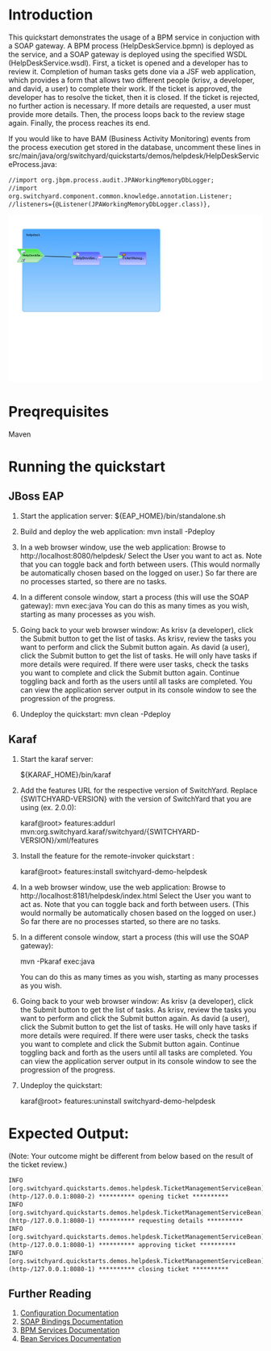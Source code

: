 Introduction
============
This quickstart demonstrates the usage of a BPM service in conjuction with a SOAP gateway.
A BPM process (HelpDeskService.bpmn) is deployed as the service, and a SOAP gateway is deployed using the specified WSDL (HelpDeskService.wsdl).
First, a ticket is opened and a developer has to review it.
Completion of human tasks gets done via a JSF web application, which provides a form that allows two different people (krisv, a developer, and david, a user) to complete their work.
If the ticket is approved, the developer has to resolve the ticket, then it is closed.
If the ticket is rejected, no further action is necessary.
If more details are requested, a user must provide more details. Then, the process loops back to the review stage again.
Finally, the process reaches its end.

If you would like to have BAM (Business Activity Monitoring) events from the process execution get stored in the database, uncomment these lines in
src/main/java/org/switchyard/quickstarts/demos/helpdesk/HelpDeskServiceProcess.java:
```
//import org.jbpm.process.audit.JPAWorkingMemoryDbLogger;
//import org.switchyard.component.common.knowledge.annotation.Listener;
//listeners={@Listener(JPAWorkingMemoryDbLogger.class)},
```

![Helpdesk Quickstart](https://github.com/jboss-switchyard/quickstarts/raw/master/demos/helpdesk/helpdesk.jpg)


Preqrequisites 
==============
Maven

Running the quickstart
======================

JBoss EAP
----------
1. Start the application server:
    ${EAP_HOME}/bin/standalone.sh

2. Build and deploy the web application:
   mvn install -Pdeploy

3. In a web browser window, use the web application:
    Browse to http://localhost:8080/helpdesk/
    Select the User you want to act as.
    Note that you can toggle back and forth between users. (This would normally be automatically chosen based on the logged on user.)
    So far there are no processes started, so there are no tasks.

4. In a different console window, start a process (this will use the SOAP gateway):
    mvn exec:java
    You can do this as many times as you wish, starting as many processes as you wish.

5. Going back to your web browser window:
    As krisv (a developer), click the Submit button to get the list of tasks.
    As krisv, review the tasks you want to perform and click the Submit button again.
    As david (a user), click the Submit button to get the list of tasks. He will only have tasks if more details were required.
    If there were user tasks, check the tasks you want to complete and click the Submit button again.
    Continue toggling back and forth as the users until all tasks are completed.
    You can view the application server output in its console window to see the progression of the progress.

6. Undeploy the quickstart:
        mvn clean -Pdeploy


Karaf
----------
1. Start the karaf server:

    ${KARAF_HOME}/bin/karaf

2. Add the features URL for the respective version of SwitchYard.   Replace {SWITCHYARD-VERSION}
with the version of SwitchYard that you are using (ex. 2.0.0): 

    karaf@root> features:addurl mvn:org.switchyard.karaf/switchyard/{SWITCHYARD-VERSION}/xml/features

3. Install the feature for the remote-invoker quickstart :

    karaf@root> features:install switchyard-demo-helpdesk

3. In a web browser window, use the web application:
    Browse to http://localhost:8181/helpdesk/index.html
    Select the User you want to act as.
    Note that you can toggle back and forth between users. (This would normally be automatically chosen based on the logged on user.)
    So far there are no processes started, so there are no tasks.

4. In a different console window, start a process (this will use the SOAP gateway):

    mvn -Pkaraf exec:java

    You can do this as many times as you wish, starting as many processes as you wish.

5. Going back to your web browser window:
    As krisv (a developer), click the Submit button to get the list of tasks.
    As krisv, review the tasks you want to perform and click the Submit button again.
    As david (a user), click the Submit button to get the list of tasks. He will only have tasks if more details were required.
    If there were user tasks, check the tasks you want to complete and click the Submit button again.
    Continue toggling back and forth as the users until all tasks are completed.
    You can view the application server output in its console window to see the progression of the progress.

6. Undeploy the quickstart:

    karaf@root> features:uninstall switchyard-demo-helpdesk


Expected Output:
================
(Note: Your outcome might be different from below based on the result of the ticket review.)
```
INFO  [org.switchyard.quickstarts.demos.helpdesk.TicketManagementServiceBean] (http-/127.0.0.1:8080-2) ********** opening ticket **********
INFO  [org.switchyard.quickstarts.demos.helpdesk.TicketManagementServiceBean] (http-/127.0.0.1:8080-1) ********** requesting details **********
INFO  [org.switchyard.quickstarts.demos.helpdesk.TicketManagementServiceBean] (http-/127.0.0.1:8080-1) ********** approving ticket **********
INFO  [org.switchyard.quickstarts.demos.helpdesk.TicketManagementServiceBean] (http-/127.0.0.1:8080-1) ********** closing ticket **********
```

## Further Reading

1. [Configuration Documentation](https://docs.jboss.org/author/display/SWITCHYARD/Configuration)
2. [SOAP Bindings Documentation](https://docs.jboss.org/author/display/SWITCHYARD/SOAP)
3. [BPM Services Documentation](https://docs.jboss.org/author/display/SWITCHYARD/BPM)
4. [Bean Services Documentation](https://docs.jboss.org/author/display/SWITCHYARD/Bean)
